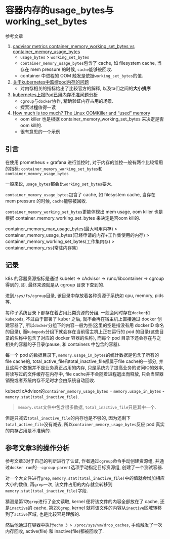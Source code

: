 # 容器内存的usage_bytes与working_set_bytes

参考文章

1. [cadvisor metrics container_memory_working_set_bytes vs container_memory_usage_bytes](https://blog.csdn.net/u010918487/article/details/106190764)
    - `usage_bytes` > `working_set_bytes`
    - `container_memory_usage_bytes`包含了 cache, 如 filesystem cache, 当存在 mem pressure 的时候, `cache`能够被回收.
    - container 中进程的 OOM 触发是依据`working_set_bytes`的值.
2. [关于kubernetes中监控pod内存的问题](https://blog.csdn.net/qq_34857250/article/details/90378042)
    - 对内存相关的指标给出了比较官方的解释, 以及ta们之间的**大小排序**
3. [kubernetes上报Pod已用内存不准问题分析](https://cloud.tencent.com/developer/article/1637682)
    - `cgroup`与`docker`协作, 精确验证内存占用的场景.
    - 探索过程值得一读
4. [How much is too much? The Linux OOMKiller and “used” memory](https://medium.com/faun/how-much-is-too-much-the-linux-oomkiller-and-used-memory-d32186f29c9d)
    - oom killer 也是根据 container_memory_working_set_bytes 来决定是否oom kill的. 
    - 很有意思的一个示例

## 引言

在使用 prometheus + grafana 进行监控时, 对于内存的监控一般有两个比较常用的指标: `container_memory_working_set_bytes`和`container_memory_usage_bytes`

一般来说, `usage_bytes`都会比`working_set_bytes`要大.

`container_memory_usage_bytes`包含了 cache, 如 filesystem cache, 当存在 mem pressure 的时候, `cache`能够被回收.

`container_memory_working_set_bytes`更能体现出 mem usage, oom killer 也是根据 container_memory_working_set_bytes 来决定是否oom kill的. 

container_memory_max_usage_bytes(最大可用内存) >
container_memory_usage_bytes(已经申请的内存+工作集使用的内存) >
container_memory_working_set_bytes(工作集内存) >
container_memory_rss(常驻内存集)

## 记录

k8s 的容器资源指标是通过 kubelet -> cAdvisor -> runc/libcontainer -> cgroup 得到的, 即, 最终来源就是从 cgroup 目录下查到的.

进到`/sys/fs/cgroup`目录, 该目录中存放着各种资源子系统如 cpu, memory, pids 等.

每种子系统目录下都存在着占用此类资源的分组, 一般会同时存在`docker`和`kubepods`, 不过由于部署了 kuber 之后, 就不会再在宿主机上直接通过 docker 创建容器了, 所以`docker`分组下的内容一般为空(这里的空是指没有用 dockerID 命名的目录), 而`kubepods`分组下就会存在当前宿主机上正在运行的 pod 的目录(这些目录的名称中包含了对应的 docker 容器的名称), 而每个 pod 目录下还会存在与之相关的容器的子目录(pause, 和 containers 中包含的容器).

每一个 pod 的数据目录下, `memory.usage_in_bytes`的统计数据是包含了所有的file cache的, total_active_file和total_inactive_file都属于file cache的一部分, 并且这两个数据并不是业务真正占用的内存, 只是系统为了提高业务的访问IO的效率, 将读写过的文件缓存在内存中, file cache并不会随着进程退出而释放, 只会当容器销毁或者系统内存不足时才会由系统自动回收.

kubectl cAdvisor的`container_memory_usage_bytes` = `memory.usage_in_bytes` - `memory.stat(total_inactive_file)`.

> `memory.stat`文件中包含很多数据, `total_inactive_file`只是其中一个.

但是只减去`total_inactive_file`的内存也是不够的, 因为还剩下`total_active_file`没有减去, 所以`container_memory_usage_bytes`反应 pod 真实的内存占用是不准确的.

## 参考文章3的操作分析

参考文章3对于自己的判断进行了认证, 作者通过`cgroup`命令手动创建资源组, 并通过`docker run`的`--cgroup-parent`选项手动指定目标资源组, 创建了一个测试容器.

对一个大文件进行`grep`, `memory.stat(total_inactive_file)`中的值就会增加相应大小的数值, 再`grep`一次, 该文件占用的内存就会转移到`memory.stat(total_inactive_file)`字段.

猜测是第1次`grep`进行了全文读取, kernel 便将该文件的内容全部放在了 cache, 还是`inactive`的 cache. 第2次`grep`, kernel 就将该文件的内容从`inactive`区域转移到了`active`区域, 也是比较容易理解的.

然后他通过在容器中执行`echo 3 > /proc/sys/vm/drop_caches`, 手动触发了一次内存回收, active(file) 和 inactive(file)都被回收了.
